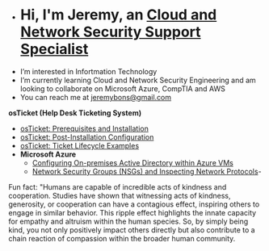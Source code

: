 -  <h1>Hi, I'm Jeremy, an <a href="www.linkedin.com/in/jeremy-bonsu-6383a6249">Cloud and Network Security Support Specialist </a>
-  I’m interested in Infortmation Technology
-  I’m currently learning Cloud and Network Security Engineering and am looking to collaborate on Microsoft Azure, CompTIA and AWS
-  You can reach me at jeremybons@gmail.com

<!---
Bonsu96/Bonsu96 is a ✨ special ✨ repository because its `README.md` (this file) appears on your GitHub profile.
You can click the Preview link to take a look at your changes.
--->



 <b>osTicket (Help Desk Ticketing System)</b>
  - [osTicket: Prerequisites and Installation](https://github.com/Bonsu96/osticket)
  - [osTicket: Post-Installation Configuration](https://github.com/Bonsu96/osticket-post-install)
  - [osTicket: Ticket Lifecycle Examples](https://github.com/Bonsu96/osticket-lifecyle)
- <b>Microsoft Azure</b>
  - [Configuring On-premises Active Directory within Azure VMs](https://github.com/Bonsu96/activedirectory)
  - [Network Security Groups (NSGs) and Inspecting Network Protocols](https://github.com/joshmadakorcc/azure-network-protocols)-
 




Fun fact: "Humans are capable of incredible acts of kindness and cooperation. Studies have shown that witnessing acts of kindness, generosity, or cooperation can have a contagious effect, inspiring others to engage in similar behavior. This ripple effect highlights the innate capacity for empathy and altruism within the human species. So, by simply being kind, you not only positively impact others directly but also contribute to a chain reaction of compassion within the broader human community.
